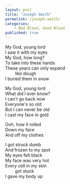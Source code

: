 ```yaml
---
layout: post
title: "Joseph Smith"
permalink: /joseph-smith/
categories:
    - Bad Blood, Good Blood
published: true
---
```


My God, young lord  
I saw it with my eyes  
My God, how long?  
To take into these hands  
These years can only expand  
<span style="margin-left:2rem;">like dough</span>  
I buried them in snow  

My God, young lord  
What did I ever know?  
I can't go back now  
Everyone's so old  
But I can never be old  
I cast my face in gold  

Ooh, how it rolled  
Down my face  
And off my clothes  

I got struck dumb  
And frozen to my spot  
My eyes felt black  
My face was very hot  
Every cell in my skin  
<span style="margin-left:2rem;">got stuck</span>  
I gave my body up  
